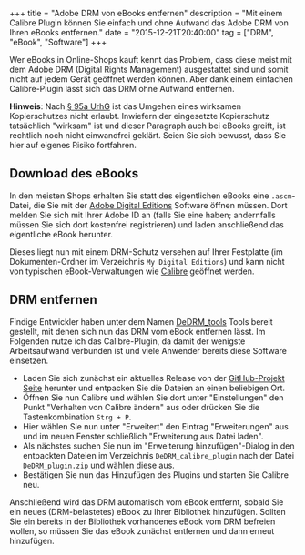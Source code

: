 +++
title       = "Adobe DRM von eBooks entfernen"
description = "Mit einem Calibre Plugin können Sie einfach und ohne Aufwand das Adobe DRM von Ihren eBooks entfernen."
date        = "2015-12-21T20:40:00"
tag         = ["DRM", "eBook", "Software"]
+++

Wer eBooks in Online-Shops kauft kennt das Problem, dass diese meist mit dem Adobe DRM (Digital Rights Management) ausgestattet sind und somit nicht auf jedem Gerät geöffnet werden können.
Aber dank einem einfachen Calibre-Plugin lässt sich das DRM ohne Aufwand entfernen.

<!--more-->

**Hinweis**: Nach [§ 95a UrhG](http://www.gesetze-im-internet.de/urhg/__95a.html) ist das Umgehen eines wirksamen Kopierschutzes nicht erlaubt. Inwiefern der eingesetzte Kopierschutz tatsächlich "wirksam" ist und dieser Paragraph auch bei eBooks greift, ist rechtlich noch nicht einwandfrei geklärt.
Seien Sie sich bewusst, dass Sie hier auf eigenes Risiko fortfahren.

## Download des eBooks
In den meisten Shops erhalten Sie statt des eigentlichen eBooks eine `.ascm`-Datei, die Sie mit der [Adobe Digital Editions](http://www.adobe.com/de/solutions/ebook/digital-editions/download.html) Software öffnen müssen.
Dort melden Sie sich mit Ihrer Adobe ID an (falls Sie eine haben; andernfalls müssen Sie sich dort kostenfrei registrieren) und laden anschließend das eigentliche eBook herunter.

Dieses liegt nun mit einem DRM-Schutz versehen auf Ihrer Festplatte (im Dokumenten-Ordner im Verzeichnis `My Digital Editions`) und kann nicht von typischen eBook-Verwaltungen wie [Calibre](http://calibre-ebook.com/) geöffnet werden.

## DRM entfernen
Findige Entwickler haben unter dem Namen [DeDRM_tools](https://github.com/apprenticeharper/DeDRM_tools) Tools bereit gestellt, mit denen sich nun das DRM vom eBook entfernen lässt.
Im Folgenden nutze ich das Calibre-Plugin, da damit der wenigste Arbeitsaufwand verbunden ist und viele Anwender bereits diese Software einsetzen.

* Laden Sie sich zunächst ein aktuelles Release von der [GitHub-Projekt Seite](https://github.com/apprenticeharper/DeDRM_tools/releases) herunter und entpacken Sie die Dateien an einen beliebigen Ort.
* Öffnen Sie nun Calibre und wählen Sie dort unter "Einstellungen" den Punkt "Verhalten von Calibre ändern" aus oder drücken Sie die Tastenkombination `Strg + P`.
* Hier wählen Sie nun unter "Erweitert" den Eintrag "Erweiterungen" aus und im neuen Fenster schließlich "Erweiterung aus Datei laden".
* Als nächstes suchen Sie nun im "Erweiterung hinzufügen"-Dialog in den entpackten Dateien im Verzeichnis `DeDRM_calibre_plugin` nach der Datei `DeDRM_plugin.zip` und wählen diese aus.
* Bestätigen Sie nun das Hinzufügen des Plugins und starten Sie Calibre neu.

Anschließend wird das DRM automatisch vom eBook entfernt, sobald Sie ein neues (DRM-belastetes) eBook zu Ihrer Bibliothek hinzufügen. Sollten Sie ein bereits in der Bibliothek vorhandenes eBook vom DRM befreien wollen, so müssen Sie das eBook zunächst entfernen und dann erneut hinzufügen.
